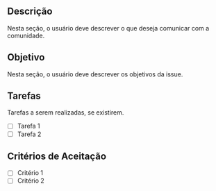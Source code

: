 ## Descrição

Nesta seção, o usuário deve descrever o que deseja comunicar com a comunidade.

## Objetivo

Nesta seção, o usuário deve descrever os objetivos da issue.

## Tarefas

Tarefas a serem realizadas, se existirem.

- [ ] Tarefa 1
- [ ] Tarefa 2

## Critérios de Aceitação

- [ ] Critério 1
- [ ] Critério 2
